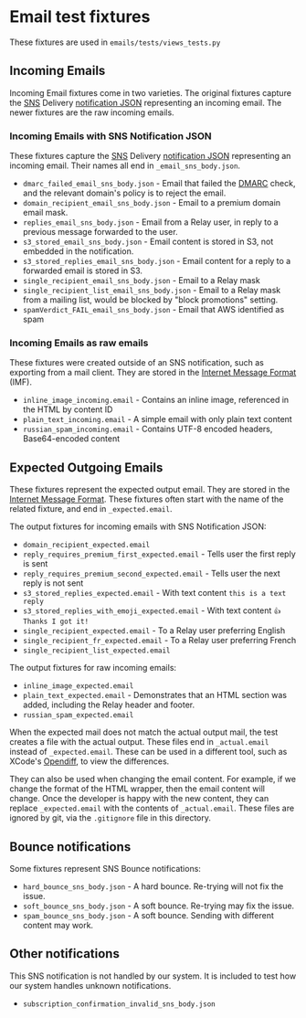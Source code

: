 # Email test fixtures

These fixtures are used in `emails/tests/views_tests.py`

## Incoming Emails

Incoming Email fixtures come in two varieties. The original fixtures capture the [SNS][]
Delivery [notification JSON][] representing an incoming email. The newer fixtures are
the raw incoming emails.

[notification JSON]: https://docs.aws.amazon.com/ses/latest/dg/notification-contents.html
[SNS]: https://aws.amazon.com/sns/

### Incoming Emails with SNS Notification JSON

These fixtures capture the [SNS][] Delivery [notification JSON][] representing an
incoming email. Their names all end in `_email_sns_body.json`.

- `dmarc_failed_email_sns_body.json` - Email that failed the [DMARC][] check,
  and the relevant domain's policy is to reject the email.
- `domain_recipient_email_sns_body.json` - Email to a premium domain email mask.
- `replies_email_sns_body.json` - Email from a Relay user, in reply to a previous
  message forwarded to the user.
- `s3_stored_email_sns_body.json` - Email content is stored in S3, not embedded in the
  notification.
- `s3_stored_replies_email_sns_body.json` - Email content for a reply to a forwarded
  email is stored in S3.
- `single_recipient_email_sns_body.json` - Email to a Relay mask
- `single_recipient_list_email_sns_body.json` - Email to a Relay mask from a mailing
  list, would be blocked by "block promotions" setting.
- `spamVerdict_FAIL_email_sns_body.json` - Email that AWS identified as spam

[DMARC]: https://en.wikipedia.org/wiki/DMARC

### Incoming Emails as raw emails

These fixtures were created outside of an SNS notification, such as exporting from a
mail client. They are stored in the [Internet Message Format][] (IMF).

- `inline_image_incoming.email` - Contains an inline image, referenced in the HTML by
  content ID
- `plain_text_incoming.email` - A simple email with only plain text content
- `russian_spam_incoming.email` - Contains UTF-8 encoded headers, Base64-encoded content

[Internet Message Format]: https://datatracker.ietf.org/doc/html/rfc5322

## Expected Outgoing Emails

These fixtures represent the expected output email. They are stored in the
[Internet Message Format][]. These fixtures often start with the name of the related
fixture, and end in `_expected.email`.

The output fixtures for incoming emails with SNS Notification JSON:

- `domain_recipient_expected.email`
- `reply_requires_premium_first_expected.email` - Tells user the first reply is sent
- `reply_requires_premium_second_expected.email` - Tells user the next reply is not sent
- `s3_stored_replies_expected.email` - With text content `this is a text reply`
- `s3_stored_replies_with_emoji_expected.email` - With text content `👍 Thanks I got it!`
- `single_recipient_expected.email` - To a Relay user preferring English
- `single_recipient_fr_expected.email` - To a Relay user preferring French
- `single_recipient_list_expected.email`

The output fixtures for raw incoming emails:

- `inline_image_expected.email`
- `plain_text_expected.email` - Demonstrates that an HTML section was added, including
  the Relay header and footer.
- `russian_spam_expected.email`

When the expected mail does not match the actual output mail, the test creates a file
with the actual output. These files end in `_actual.email` instead of `_expected.email`.
These can be used in a different tool, such as XCode's [Opendiff][], to view the
differences.

They can also be used when changing the email content. For example, if we change the
format of the HTML wrapper, then the email content will change. Once the developer is
happy with the new content, they can replace `_expected.email` with the contents of
`_actual.email`. These files are ignored by git, via the `.gitignore` file in this
directory.

[Opendiff]: https://keith.github.io/xcode-man-pages/opendiff.1.html

## Bounce notifications

Some fixtures represent SNS Bounce notifications:

- `hard_bounce_sns_body.json` - A hard bounce. Re-trying will not fix the issue.
- `soft_bounce_sns_body.json` - A soft bounce. Re-trying may fix the issue.
- `spam_bounce_sns_body.json` - A soft bounce. Sending with different content may work.

## Other notifications

This SNS notification is not handled by our system. It is included to test how our
system handles unknown notifications.

- `subscription_confirmation_invalid_sns_body.json`
